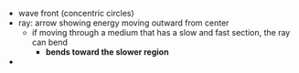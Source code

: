- wave front (concentric circles)
- ray: arrow showing energy moving outward from center
	- if moving through a medium that has a slow and fast section, the ray can bend
		- **bends toward the slower region**
- 